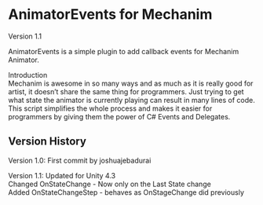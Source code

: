 AnimatorEvents for Mechanim
===========================
Version 1.1

AnimatorEvents is a simple plugin to add callback events for Mechanim Animator.

Introduction<br />
Mechanim is awesome in so many ways and as much as it is really good for artist, it doesn’t share the same thing for programmers. Just trying to get what state the animator is currently playing can result in many lines of code. This script simplifies the whole process and makes it easier for programmers by giving them the power of C# Events and Delegates.

Version History
---------------------------
Version 1.0:
First commit by joshuajebadurai

Version 1.1:
Updated for Unity 4.3<br />
Changed OnStateChange - Now only on the Last State change<br />
Added OnStateChangeStep - behaves as OnStageChange did previously
